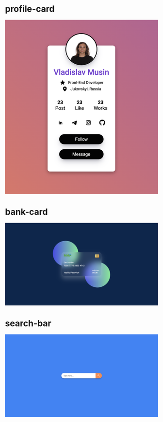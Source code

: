 # profile-card


![screenshot](https://github.com/meloknaasfalte/profile-card/blob/main/screenshots/profile-card.png?raw=true)

# bank-card

![screenshot](https://github.com/meloknaasfalte/profile-card/blob/main/screenshots/bank-card.png?raw=true)

# search-bar

![screenshot](https://github.com/meloknaasfalte/profile-card/blob/main/screenshots/search-bar.png?raw=true)
